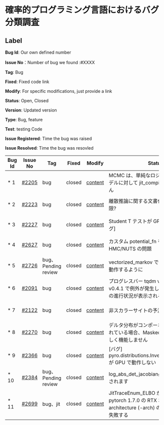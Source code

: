 # 確率的プログラミング言語におけるバグ分類調査
## Label
**Bug Id**: Our own defined number  

**Issue No**：Number of bug we found :#XXXX  

**Tag**: Bug

**Fixed**: Fixed code link

**Modify**: For specific modifications, just provide a link 

**Status**: Open, Closed

**Version**: Updated version  

**Type**: Bug, feature  

**Test**: testing Code

**Issue Registered**: Time the bug was raised  

**Issue Resolved**: Time the bug was resovled  

| Bug Id | Issue No | Tag | Fixed | Modify| Status |Version|Type|Test|Issue Registered | Issue Resolved |
| --- | --- | --- | --- | --- | --- | --- | --- | --- | --- | --- |
| * 1 | [#2205](https://github.com/pyro-ppl/pyro/issues/2205) | bug | closed | [content]() | MCMC は、単純なロジスティック回帰モデルに対して jit_compile を実行できません |  | algorithm/accuracy | [Test]() |  4 Dec 2019 | committed on 14 Dec 2019 |
| * 2 | [#2223](https://github.com/pyro-ppl/pyro/issues/2223) | bug | closed | [content]() | 離散推論に関する文書化されていない制限? | | algorithm/accuracy | [Test]() |  12 Dec 2019 | committed on 23 Dec 2019 |
| * 3 | [#2227](https://github.com/pyro-ppl/pyro/issues/2227) | bug | closed | [content]() | Student T テストが GPU で失敗する [バグ] | | algorithm/accuracy | [Test]() |  19 Dec 2019 | committed on 19 Dec 2019 |
| * 4 | [#2627](https://github.com/pyro-ppl/pyro/issues/2627) | bug | closed | [content]() | カスタム potential_fn を使用した HMC/NUTS の問題  | | algorithm/accuracy | [Test]() |  16 Sep 2020 | committed on 21 Sep 2020 |
| * 5 | [#2726](https://github.com/pyro-ppl/pyro/pull/2726) | bug、Pending review| closed | [content]() | vectorized_markov でリプレイが正しく動作するように | | algorithm/accuracy | [Test]() |  29 Dec 2020 | committed on 21 Sep 2020 |
| * 6 | [#2091](https://github.com/pyro-ppl/pyro/issues/2091) | bug | closed | [content]() | プログレスバー tqdm v4.36.1 と Pyro v0.4.1 で例外が発生し、複数のチェーンの進行状況が表示されるバグ | | dimension/boundary | [Test]() |  24 Oct 2019 | committed on 24 Oct 2019 |
| * 7 | [#2122](https://github.com/pyro-ppl/pyro/issues/2122) | bug | closed | [content]() | 非スカラーサイトの予測クラスが失敗する | | dimension/boundary | [Test]() |  6 Nov 2019 | committed on 7 Nov 2019 |
| * 8 | [#2270](https://github.com/pyro-ppl/pyro/issues/2270) | bug | closed | [content]() | デルタ分布がコンポーネントとして使用されている場合、MaskedMixture 分布は正しく機能しません | | dimension/boundary | [Test]() |  20 jan 2020 | committed on 23 jan 2020 |
| * 9 | [#2366](https://github.com/pyro-ppl/pyro/issues/2366) | bug | closed | [content]() | [バグ] pyro.distributions.InverseGamma.sample が GPU で動作しない | | dimension/boundary | [Test]() |  14 Mar 2020 | committed on 14 Mar 2020 |
| * 10 | [#2384](https://github.com/pyro-ppl/pyro/pull/2384) | bug、Pending review | closed | [content]() | log_abs_det_jacobian必要に応じて再計算されます | | dimension/boundary | [Test]() |  26 Mar 2020 | committed on 27 Mar 2020 |
| * 11 | [#2699](https://github.com/pyro-ppl/pyro/issues/2699) | bug、jit | closed | [content]() | JitTraceEnum_ELBO が nvrtc: エラー: pytorch 1.7.0 の RTX 3090 で --gpu-architecture (-arch) の無効な値 #2699で失敗する | | dimension/boundary | [Test]() |  19 Nov 2020 | committed on 30 Nov 2020 |


